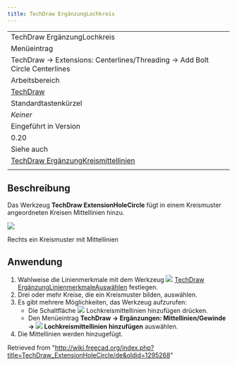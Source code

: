 ```yaml
---
title: TechDraw ErgänzungLochkreis
---
```


|                                                                                                                         |
| ----------------------------------------------------------------------------------------------------------------------- |
| TechDraw ErgänzungLochkreis                                                                                             |
| Menüeintrag                                                                                                             |
| TechDraw → Extensions: Centerlines/Threading → Add Bolt Circle Centerlines                                              |
| Arbeitsbereich                                                                                                          |
| [TechDraw](/TechDraw_Workbench/de "TechDraw Workbench/de")                                                              |
| Standardtastenkürzel                                                                                                    |
| _Keiner_                                                                                                                |
| Eingeführt in Version                                                                                                   |
| 0.20                                                                                                                    |
| Siehe auch                                                                                                              |
| [TechDraw ErgänzungKreismittellinien](/TechDraw_ExtensionCircleCenterLines/de "TechDraw ExtensionCircleCenterLines/de") |
|                                                                                                                         |

## Beschreibung

Das Werkzeug **TechDraw ExtensionHoleCircle** fügt in einem Kreismuster angeordneten Kreisen Mittellinien hinzu.

![](/images/TechDraw_ExtensionHoleCircleExample.png)

Rechts ein Kreismuster mit Mittellinien

## Anwendung

1. Wahlweise die Linienmerkmale mit dem Werkzeug ![](/images/TechDraw_ExtensionSelectLineAttributes.svg) [TechDraw ErgänzungLinienmerkmaleAuswählen](/TechDraw_ExtensionSelectLineAttributes/de "TechDraw ExtensionSelectLineAttributes/de") festlegen.
2. Drei oder mehr Kreise, die ein Kreismuster bilden, auswählen.
3. Es gibt mehrere Möglichkeiten, das Werkzeug aufzurufen:
   - Die Schaltfläche ![](/images/TechDraw_ExtensionHoleCircle.svg) Lochkreismittellinien hinzufügen drücken.
   - Den Menüeintrag **TechDraw → Ergänzungen: Mittellinien/Gewinde → ![](/images/TechDraw_ExtensionHoleCircle.svg) Lochkreismittellinien hinzufügen** auswählen.
4. Die Mittellinien werden hinzugefügt.

Retrieved from "<http://wiki.freecad.org/index.php?title=TechDraw_ExtensionHoleCircle/de&oldid=1295268>"
